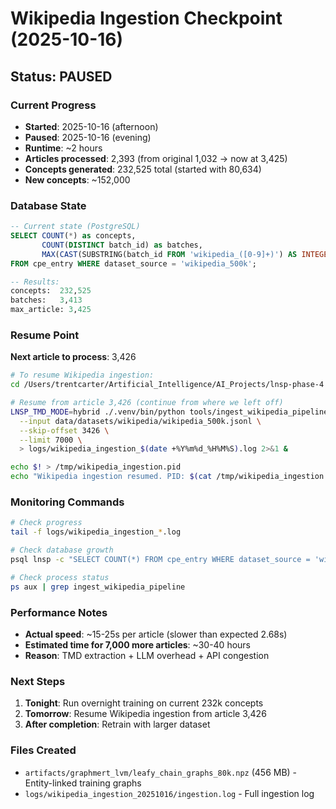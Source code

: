 # Wikipedia Ingestion Checkpoint (2025-10-16)

## Status: PAUSED

### Current Progress
- **Started**: 2025-10-16 (afternoon)
- **Paused**: 2025-10-16 (evening)
- **Runtime**: ~2 hours
- **Articles processed**: 2,393 (from original 1,032 → now at 3,425)
- **Concepts generated**: 232,525 total (started with 80,634)
- **New concepts**: ~152,000

### Database State
```sql
-- Current state (PostgreSQL)
SELECT COUNT(*) as concepts,
       COUNT(DISTINCT batch_id) as batches,
       MAX(CAST(SUBSTRING(batch_id FROM 'wikipedia_([0-9]+)') AS INTEGER)) as max_article
FROM cpe_entry WHERE dataset_source = 'wikipedia_500k';

-- Results:
concepts:  232,525
batches:   3,413
max_article: 3,425
```

### Resume Point

**Next article to process**: 3,426

```bash
# To resume Wikipedia ingestion:
cd /Users/trentcarter/Artificial_Intelligence/AI_Projects/lnsp-phase-4

# Resume from article 3,426 (continue from where we left off)
LNSP_TMD_MODE=hybrid ./.venv/bin/python tools/ingest_wikipedia_pipeline.py \
  --input data/datasets/wikipedia/wikipedia_500k.jsonl \
  --skip-offset 3426 \
  --limit 7000 \
  > logs/wikipedia_ingestion_$(date +%Y%m%d_%H%M%S).log 2>&1 &

echo $! > /tmp/wikipedia_ingestion.pid
echo "Wikipedia ingestion resumed. PID: $(cat /tmp/wikipedia_ingestion.pid)"
```

### Monitoring Commands

```bash
# Check progress
tail -f logs/wikipedia_ingestion_*.log

# Check database growth
psql lnsp -c "SELECT COUNT(*) FROM cpe_entry WHERE dataset_source = 'wikipedia_500k';"

# Check process status
ps aux | grep ingest_wikipedia_pipeline
```

### Performance Notes

- **Actual speed**: ~15-25s per article (slower than expected 2.68s)
- **Estimated time for 7,000 more articles**: ~30-40 hours
- **Reason**: TMD extraction + LLM overhead + API congestion

### Next Steps

1. **Tonight**: Run overnight training on current 232k concepts
2. **Tomorrow**: Resume Wikipedia ingestion from article 3,426
3. **After completion**: Retrain with larger dataset

### Files Created
- `artifacts/graphmert_lvm/leafy_chain_graphs_80k.npz` (456 MB) - Entity-linked training graphs
- `logs/wikipedia_ingestion_20251016/ingestion.log` - Full ingestion log

